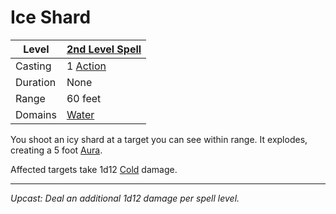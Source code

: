 # Ice Shard

| Level    | [2nd Level Spell](2nd%20Level%20Spells.md)          |
| -------- | --------------------------------------------------- |
| Casting  | 1 [Action](../../../../Game%20Procedures/Core%20Procedures/Action.md) |
| Duration | None                                                |
| Range    | 60 feet                                             |
| Domains  | [Water](../../Spell%20Domains/Water.md)          |

You shoot an icy shard at a target you can see within range. It explodes, creating a 5 foot [Aura](../../Areas%20of%20Effect/Aura.md).

Affected targets take 1d12 [Cold](../../../../Game%20Procedures/Combat/Damage%20Types/Cold.md) damage.

---
*Upcast: Deal an additional 1d12 damage per spell level.*
